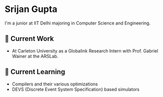 # Srijan Gupta

I'm a junior at IIT Delhi majoring in Computer Science and Engineering.

## 🔭 Current Work

- At Carleton University as a Globalink Research Intern with Prof. Gabriel Wainer at the ARSLab.

## 🌱 Current Learning

- Compilers and their various optimizations
- DEVS (Discrete Event System Specification) based simulators

<!--
**Srijan1972/Srijan1972** is a ✨ _special_ ✨ repository because its `README.md` (this file) appears on your GitHub profile.

Here are some ideas to get you started:

- 🔭 I’m currently working on ...
- 🌱 I’m currently learning ...
- 👯 I’m looking to collaborate on ...
- 🤔 I’m looking for help with ...
- 💬 Ask me about ...
- 📫 How to reach me: ...
- 😄 Pronouns: ...
- ⚡ Fun fact: ...
-->
